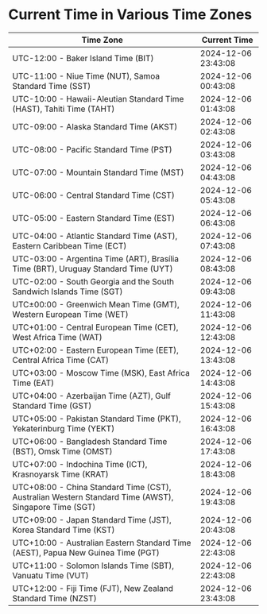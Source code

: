 # Current Time in Various Time Zones

| Time Zone | Current Time |
|-----------|--------------|
| UTC-12:00 - Baker Island Time (BIT) | 2024-12-06 23:43:08 |
| UTC-11:00 - Niue Time (NUT), Samoa Standard Time (SST) | 2024-12-06 00:43:08 |
| UTC-10:00 - Hawaii-Aleutian Standard Time (HAST), Tahiti Time (TAHT) | 2024-12-06 01:43:08 |
| UTC-09:00 - Alaska Standard Time (AKST) | 2024-12-06 02:43:08 |
| UTC-08:00 - Pacific Standard Time (PST) | 2024-12-06 03:43:08 |
| UTC-07:00 - Mountain Standard Time (MST) | 2024-12-06 04:43:08 |
| UTC-06:00 - Central Standard Time (CST) | 2024-12-06 05:43:08 |
| UTC-05:00 - Eastern Standard Time (EST) | 2024-12-06 06:43:08 |
| UTC-04:00 - Atlantic Standard Time (AST), Eastern Caribbean Time (ECT) | 2024-12-06 07:43:08 |
| UTC-03:00 - Argentina Time (ART), Brasília Time (BRT), Uruguay Standard Time (UYT) | 2024-12-06 08:43:08 |
| UTC-02:00 - South Georgia and the South Sandwich Islands Time (SGT) | 2024-12-06 09:43:08 |
| UTC±00:00 - Greenwich Mean Time (GMT), Western European Time (WET) | 2024-12-06 11:43:08 |
| UTC+01:00 - Central European Time (CET), West Africa Time (WAT) | 2024-12-06 12:43:08 |
| UTC+02:00 - Eastern European Time (EET), Central Africa Time (CAT) | 2024-12-06 13:43:08 |
| UTC+03:00 - Moscow Time (MSK), East Africa Time (EAT) | 2024-12-06 14:43:08 |
| UTC+04:00 - Azerbaijan Time (AZT), Gulf Standard Time (GST) | 2024-12-06 15:43:08 |
| UTC+05:00 - Pakistan Standard Time (PKT), Yekaterinburg Time (YEKT) | 2024-12-06 16:43:08 |
| UTC+06:00 - Bangladesh Standard Time (BST), Omsk Time (OMST) | 2024-12-06 17:43:08 |
| UTC+07:00 - Indochina Time (ICT), Krasnoyarsk Time (KRAT) | 2024-12-06 18:43:08 |
| UTC+08:00 - China Standard Time (CST), Australian Western Standard Time (AWST), Singapore Time (SGT) | 2024-12-06 19:43:08 |
| UTC+09:00 - Japan Standard Time (JST), Korea Standard Time (KST) | 2024-12-06 20:43:08 |
| UTC+10:00 - Australian Eastern Standard Time (AEST), Papua New Guinea Time (PGT) | 2024-12-06 22:43:08 |
| UTC+11:00 - Solomon Islands Time (SBT), Vanuatu Time (VUT) | 2024-12-06 22:43:08 |
| UTC+12:00 - Fiji Time (FJT), New Zealand Standard Time (NZST) | 2024-12-06 23:43:08 |
